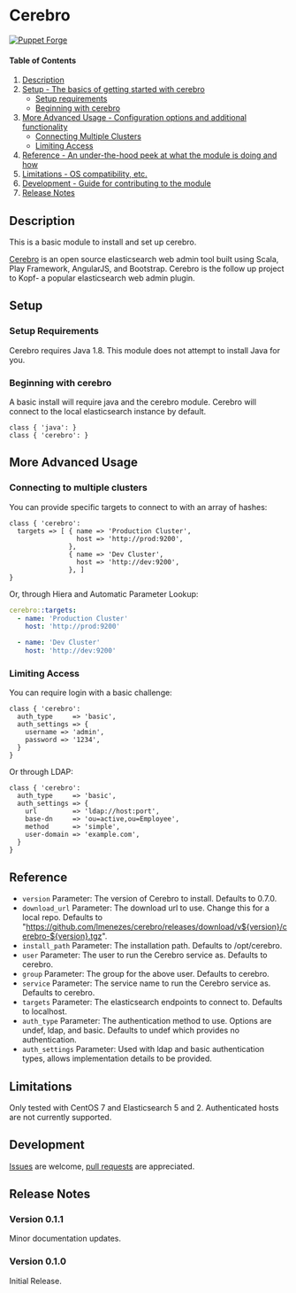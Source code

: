 # Cerebro
[![Puppet Forge](https://img.shields.io/puppetforge/v/mrwulf/cerebro.svg?style=flat-square)](https://forge.puppet.com/mrwulf/cerebro)

#### Table of Contents

1. [Description](#description)
1. [Setup - The basics of getting started with cerebro](#setup)
    * [Setup requirements](#setup-requirements)
    * [Beginning with cerebro](#beginning-with-cerebro)
1. [More Advanced Usage - Configuration options and additional functionality](#more-advanced-usage)
    * [Connecting Multiple Clusters](#connecting-multiple-clusters)
    * [Limiting Access](#limiting-access)
1. [Reference - An under-the-hood peek at what the module is doing and how](#reference)
1. [Limitations - OS compatibility, etc.](#limitations)
1. [Development - Guide for contributing to the module](#development)
1. [Release Notes](#release-notes)

## Description

This is a basic module to install and set up cerebro.

[Cerebro](https://github.com/lmenezes/cerebro) is an open source elasticsearch
web admin tool built using Scala, Play Framework, AngularJS, and Bootstrap. Cerebro
is the follow up project to Kopf- a popular elasticsearch web admin plugin.

## Setup

### Setup Requirements

Cerebro requires Java 1.8. This module does not attempt to install Java for you.

### Beginning with cerebro

A basic install will require java and the cerebro module. Cerebro will connect to the local elasticsearch instance by default.
```puppet
class { 'java': }
class { 'cerebro': }
```

## More Advanced Usage
### Connecting to multiple clusters
You can provide specific targets to connect to with an array of hashes:
```puppet
class { 'cerebro':
  targets => [ { name => 'Production Cluster',
                 host => 'http://prod:9200',
               },
               { name => 'Dev Cluster',
                 host => 'http://dev:9200',
               }, ]
}
```

Or, through Hiera and Automatic Parameter Lookup:
```yaml
cerebro::targets:
  - name: 'Production Cluster'
    host: 'http://prod:9200'

  - name: 'Dev Cluster'
    host: 'http://dev:9200'

```
### Limiting Access
You can require login with a basic challenge:
```puppet
class { 'cerebro':
  auth_type     => 'basic',
  auth_settings => {
    username => 'admin',
    password => '1234',
  }
}
```
Or through LDAP:
```puppet
class { 'cerebro':
  auth_type     => 'basic',
  auth_settings => {
    url         => 'ldap://host:port',
    base-dn     => 'ou=active,ou=Employee',
    method      => 'simple',
    user-domain => 'example.com',
  }
}
```

## Reference

* `version` Parameter: The version of Cerebro to install. Defaults to 0.7.0.
* `download_url` Parameter: The download url to use. Change this for a local repo. Defaults to "https://github.com/lmenezes/cerebro/releases/download/v${version}/cerebro-${version}.tgz".
* `install_path` Parameter: The installation path. Defaults to /opt/cerebro.
* `user` Parameter: The user to run the Cerebro service as. Defaults to cerebro.
* `group` Parameter: The group for the above user. Defaults to cerebro.
* `service` Parameter: The service name to run the Cerebro service as. Defaults to cerebro.
* `targets` Parameter: The elasticsearch endpoints to connect to. Defaults to localhost.
* `auth_type` Parameter: The authentication method to use. Options are undef, ldap, and basic. Defaults to undef which provides no authentication.
* `auth_settings` Parameter: Used with ldap and basic authentication types, allows implementation details to be provided.

## Limitations

Only tested with CentOS 7 and Elasticsearch 5 and 2. Authenticated hosts are not currently supported.

## Development

[Issues](https://github.com/mrwulf/puppet-cerebro/issues) are welcome, [pull requests](https://github.com/mrwulf/puppet-cerebro/pulls) are appreciated.

## Release Notes
### Version 0.1.1
Minor documentation updates.

### Version 0.1.0
Initial Release.
